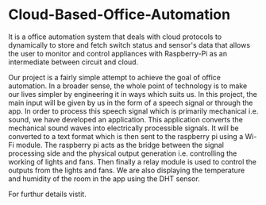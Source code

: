 # Cloud-Based-Office-Automation
It is a office automation system that deals with cloud protocols to dynamically to store and fetch switch status and sensor's data that allows the user to monitor and control appliances with Raspberry-Pi as an intermediate between circuit and cloud.


Our project is a fairly simple attempt to achieve the goal of office automation. In a broader sense, the whole point of technology is to make our lives simpler by engineering it in ways which suits us. In this project, the main input will be given by us in the form of a speech signal or through the app. In order to process this speech signal which is primarily mechanical i.e. sound, we have developed an application. This application converts the mechanical sound waves into electrically processible signals. It will be converted to a text format which is then sent to the raspberry pi using a Wi-Fi module. The raspberry pi acts as the bridge between the signal processing side and the physical output generation i.e. controlling the working of lights and fans. Then finally a relay module is used to control the outputs from the lights and fans. We are also displaying the temperature and humidity of the room in the app using the DHT sensor.


For furthur details vistit.

